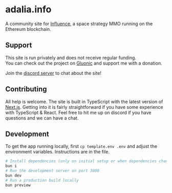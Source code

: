 # adalia.info
A community site for [Influence](https://www.influenceth.io/), a space strategy MMO running on the Ethereum blockchain.

## Support

This site is run privately and does not receive regular funding.  
You can check out the project on [Gluonic](https://gluonic.gg/influence/adalia.info) and support me with a donation.

Join the [discord server](https://discord.gg/XynYK5yCQy) to chat about the site!

## Contributing

All help is welcome. The site is built in TypeScript with the latest version of [Next.js](https://nextjs.org). Getting into it is fairly straightforward if you have some experience with TypeScript & React. 
Feel free to hit me up on discord if you have questions and we can have a chat.

## Development

To get the app running locally, first `cp template.env .env` and adjust the environment variables. Instructions are in the file.

```bash
# Install dependencies (only on initial setup or when dependencies change)
bun i
# Run the development server on port 3000
bun dev
# Run a production build locally
bun preview
```
